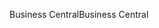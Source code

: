 <span data-ttu-id="8a5ef-101">Business Central</span><span class="sxs-lookup"><span data-stu-id="8a5ef-101">Business Central</span></span>
